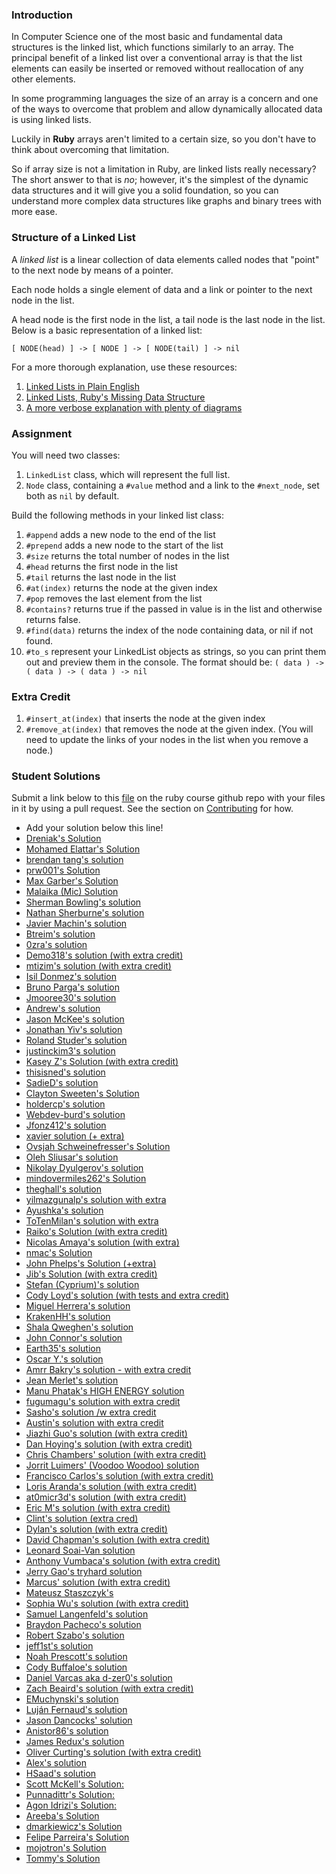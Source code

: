 ### Introduction

In Computer Science one of the most basic and fundamental data structures is the
linked list, which functions similarly to an array. The principal benefit of a linked
list over a conventional array is that the list elements can easily be inserted or
removed without reallocation of any other elements.

In some programming languages the size of an array is a concern and one of the ways
to overcome that problem and allow dynamically allocated data is using linked lists.

Luckily in **Ruby** arrays aren't limited to a certain size, so you don't have to think
about overcoming that limitation.

So if array size is not a limitation in Ruby, are linked lists really necessary?
The short answer to that is *no*; however, it's the simplest of the dynamic data
structures and it will give you a solid foundation, so you can understand more
complex data structures like graphs and binary trees with more ease.

### Structure of a Linked List
A *linked list* is a linear collection of data elements called nodes that "point"
to the next node by means of a pointer.

Each node holds a single element of data and a link or pointer to the next node in the list.

A head node is the first node in the list, a tail node is the last node in the list. Below is a basic representation of a linked list:

`[ NODE(head) ] -> [ NODE ] -> [ NODE(tail) ] -> nil`

 For a more thorough explanation, use these resources:

 1. [Linked Lists in Plain English](https://www.youtube.com/watch?v=oiW79L8VYXk)
 2. [Linked Lists, Ruby's Missing Data Structure](https://www.sitepoint.com/rubys-missing-data-structure/)
 3. [A more verbose explanation with plenty of diagrams](http://www.cs.cmu.edu/~adamchik/15-121/lectures/Linked%20Lists/linked%20lists.html)


### Assignment

<div class="lesson-content__panel" markdown="1">
  You will need two classes:

  1. `LinkedList` class, which will represent the full list.
  2. `Node` class, containing a `#value` method and a link to the `#next_node`, set both as `nil` by default.


  Build the following methods in your linked list class:

  1. `#append` adds a new node to the end of the list
  2. `#prepend` adds a new node to the start of the list
  3. `#size` returns the total number of nodes in the list
  4. `#head` returns the first node in the list
  5. `#tail` returns the last node in the list
  6. `#at(index)` returns the node at the given index
  7. `#pop` removes the last element from the list
  8. `#contains?` returns true if the passed in value is in the list and otherwise returns false.
  9. `#find(data)` returns the index of the node containing data, or nil if not found.
  10. `#to_s` represent your LinkedList objects as strings, so you can print them out and preview them in the console.
    The format should be: `( data ) -> ( data ) -> ( data ) -> nil`

  ### Extra Credit

  1. `#insert_at(index)` that inserts the node at the given index
  2. `#remove_at(index)` that removes the node at the given index. (You will need to update the links of your nodes in the list when you remove a node.)
</div>

### Student Solutions
Submit a link below to this [file](https://github.com/TheOdinProject/curriculum/blob/master/ruby_programming/computer_science/project_linked_lists.md) on the ruby course github repo with your files in it by using a pull request. See the section on [Contributing](http://github.com/TheOdinProject/curriculum/blob/master/contributing.md) for how.

* Add your solution below this line!
* [Dreniak's Solution](https://github.com/Dreniak/linked_list/blob/master/linkedlist.rb)
* [Mohamed Elattar's Solution](https://github.com/mohamed-elattar/linked-list)
* [brendan tang's solution](https://github.com/brndntng/linked_list)
* [prw001's Solution](https://github.com/prw001/linked_list)
* [Max Garber's Solution](https://github.com/bubblebooy/miscellaneous-exercises/blob/master/Linked%20List.rb)
* [Malaika (Mic) Solution](https://github.com/malaikaMI/Link_list)
* [Sherman Bowling's solution](https://github.com/janus0/top_course_work/tree/master/ruby/project_linked_list)
* [Nathan Sherburne's solution](https://github.com/nathansherburne/ruby_practice/blob/master/data_structures/linked_list.rb)
* [Javier Machin's solution](https://github.com/Javier-Machin/Linked_list/blob/master/linked_list.rb)
* [Btreim's solution](https://github.com/btreim/ruby/blob/master/linked_list.rb)
* [0zra's solution](https://github.com/0zra/linkedlist/blob/master/linkedlist.rb)
* [Demo318's solution (with extra credit)](https://github.com/Demo318/ruby_linked_lists)
* [mtizim's solution (with extra credit)](https://github.com/mtizim/odin_projects/blob/master/ruby/linkedlists.rb)
* [Isil Donmez's solution](https://github.com/isildonmez/linked_lists/blob/master/linked_lists.rb)
* [Bruno Parga's solution](https://github.com/brunoparga/odinproject/blob/master/Ruby/linkedlist.rb)
* [Jmooree30's solution](https://github.com/jmooree30/Linked-list.git)
* [Andrew's solution](https://github.com/andrewr224/Linked-Lists)
* [Jason McKee's solution](https://github.com/jttmckee/odin-project-ruby/tree/master/LinkedList)
* [Jonathan Yiv's solution](https://github.com/JonathanYiv/linked_list)
* [Roland Studer's solution](https://github.com/RolandStuder/odin_project_solutions/tree/master/linked_lists)
* [justinckim3's solution](https://github.com/justinckim3/linked_list/blob/master/linked_list.rb)
* [Kasey Z's Solution (with extra credit)](https://github.com/kasey-z/TOP-solutions/blob/master/linked_lists/linked_lists.rb)
* [thisisned's solution](https://github.com/thisisned/linked_list/blob/master/linked_list.rb)
* [SadieD's solution](https://github.com/SadieD/linked_lists)
* [Clayton Sweeten's Solution](https://github.com/cjsweeten101/OdinProjects/tree/master/linked_list)
* [holdercp's solution](https://github.com/holdercp/linked_lists)
* [Webdev-burd's solution](https://github.com/webdev-burd/linked_list)
* [Jfonz412's solution](https://github.com/jfonz412/computer_science/blob/master/linked_lists.rb)
* [xavier solution (+ extra)](https://github.com/nxdf2015/odin-linked-lists/blob/master/linked_list.rb)
* [Ovsjah Schweinefresser's Solution](https://github.com/Ovsjah/linked_lists)
* [Oleh Sliusar's solution](https://github.com/OlehSliusar/linked_lists)
* [Nikolay Dyulgerov's solution](https://github.com/NicolayD/ruby-data-structures/blob/master/linked_list.rb)
* [mindovermiles262's Solution](https://github.com/mindovermiles262/linked-list)
* [theghall's solution](https://github.com/theghall/linked-list.git)
* [yilmazgunalp's solution with extra](https://github.com/yilmazgunalp/linked_list)
* [Ayushka's solution](https://github.com/ayushkamadji/ruby_linked_list/blob/master/lib/LinkedList.rb)
* [ToTenMilan's solution with extra](https://github.com/ToTenMilan/the_odin_project/tree/master/ruby/linked_list)
* [Raiko's Solution (with extra credit)](https://github.com/Cypher0/linked_lists/blob/master/linked_list.rb)
* [Nicolas Amaya's solution (with extra)](https://github.com/nicoasp/TOP---Ruby-Linked-Lists)
* [nmac's Solution](https://github.com/nmacawile/LinkedList)
* [John Phelps's Solution (+extra)](https://github.com/jphelps413/odin-ruby/blob/master/linked-lists/linked_list.rb)
* [Jib's Solution (with extra credit)](https://github.com/NuclearMachine/OdinTasks/tree/master/LinkedLists)
* [Stefan (Cyprium)'s solution](https://github.com/dev-cyprium/linked-lists-ruby/)
* [Cody Loyd's solution (with tests and extra credit)](https://github.com/codyloyd/linked_list)
* [Miguel Herrera's solution](https://github.com/migueloherrera/linked-lists)
* [KrakenHH's solution](https://github.com/KrakenHH/ruby/tree/master/algorithms/linked_list)
* [Shala Qweghen's solution](https://github.com/ShalaQweghen/linked_list)
* [John Connor's solution](https://github.com/jacgitcz/linked_list)
* [Earth35's solution](https://github.com/Earth35/linked-list/blob/master/linked_list.rb)
* [Oscar Y.'s solution](https://github.com/mysteryihs/ruby_projects/blob/master/linked_list.rb)
* [Amrr Bakry's solution - with extra credit](https://github.com/Amrrbakry/learning_ruby/blob/master/LinkedList/linked_list.rb)
* [Jean Merlet's solution](https://github.com/jeanmerlet/linked_lists/blob/master/linked_list.rb)
* [Manu Phatak's HIGH ENERGY solution](https://github.com/bionikspoon/ruby_linked_list)
* [fugumagu's solution with extra credit](https://github.com/fugumagu/the_odin_project/tree/master/linked_list)
* [Sasho's solution /w extra credit](https://github.com/sashoa/the-odin-project/tree/master/project-linked-lists)
* [Austin's solution with extra credit](https://github.com/CouchofTomato/algorithm/blob/master/linked_list.rb)
* [Jiazhi Guo's solution (with extra credit)](https://github.com/jerrykuo7727/linked_lists)
* [Dan Hoying's solution (with extra credit)](https://github.com/danhoying/linked_lists)
* [Chris Chambers' solution (with extra credit)](https://github.com/chrisgchambers/ruby_exercies/blob/master/linked_list/linked_list.rb)
* [Jorrit Luimers' (Voodoo Woodoo) solution](https://github.com/voodoowoodoo/ruby_linked_lists)
* [Francisco Carlos's solution (with extra credit)](https://github.com/fcarlosdev/the_odin_project/tree/master/linked_lists)
* [Loris Aranda's solution (with extra credit)](https://github.com/LorisProg/ruby-linked_lists)
* [at0micr3d's solution (with extra credit)](https://github.com/at0micr3d/linked_list)
* [Eric M's solution (with extra credit)](https://github.com/em77/linked_list)
* [Clint's solution (extra cred)](https://github.com/tholymap/OdinLinkedList)
* [Dylan's solution (with extra credit)](https://github.com/resputin/the_odin_project/blob/master/Ruby/linklist/linklist.rb)
* [David Chapman's solution (with extra credit)](https://github.com/davidchappy/odin_training_projects/tree/master/linked_lists)
* [Leonard Soai-Van solution](https://github.com/leosoaivan/TOP_compsci)
* [Anthony Vumbaca's solution (with extra credit)](https://github.com/tvumbaca/linked_lists/blob/master/linked_list.rb)
* [Jerry Gao's tryhard solution](https://github.com/blackwright/odin/tree/master/ruby_linked_list)
* [Marcus' solution (with extra credit)](https://github.com/nestcx/odin_comp_sci/blob/master/linked_list.rb)
* [Mateusz Staszczyk's](https://github.com/sleaz0id/LinkedList)
* [Sophia Wu's solution (with extra credit)](https://github.com/SophiaLWu/project-linked-lists)
* [Samuel Langenfeld's solution](https://github.com/SamuelLangenfeld/linked_list)
* [Braydon Pacheco's solution](https://github.com/pacheeko/linked_lists/blob/master/linked_lists.rb)
* [Robert Szabo's solution](https://github.com/Siker001/the_odin_project_exercises/blob/master/ruby/linked_lists/linked_list.rb)
* [jeff1st's solution](https://github.com/jeff1st/linked_list)
* [Noah Prescott's solution](https://github.com/npresco/top/tree/master/linked_list)
* [Cody Buffaloe's solution](https://github.com/CodyLBuffaloe/Linked_Lists)
* [Daniel Varcas aka d-zer0's solution](https://github.com/d-zer0/linked_list/blob/master/linked_list.rb)
* [Zach Beaird's solution (with extra credit)](https://github.com/zbbeaird89/Linked-List)
* [EMuchynski's solution](https://github.com/EMuchynski/linked_lists)
* [Luján Fernaud's solution](https://github.com/lujanfernaud/ruby-linked-list)
* [Jason Dancocks' solution](https://github.com/JasonDancocks/Ruby/tree/master/linkedlists)
* [Anistor86's solution](https://github.com/anistor86/linked_list)
* [James Redux's solution](https://github.com/Jamesredux/linked_list)
* [Oliver Curting's solution (with extra credit)](https://github.com/Curting/linked_lists)
* [Alex's solution](https://github.com/alexcorremans/linked_list)
* [HSaad's solution](https://github.com/HSaad/linked-lists)
* [Scott McKell's Solution:](https://github.com/zottwickel/linked_list.git)
* [Punnadittr's Solution:](https://github.com/punnadittr/linked_list/blob/master/linked_lists.rb)
* [Agon Idrizi's Solution:](https://github.com/AgonIdrizi/Recursion/blob/master/linked_list.rb)
* [Areeba's Solution](https://github.com/AREEBAISHTIAQ/LinkedLists/blob/master/linkedlist.rb)
* [dmarkiewicz's Solution](https://github.com/dmarkiewicz/the-odin-project/tree/master/Ruby/Linked-list)
* [Felipe Parreira's Solution](https://github.com/FelipeParreira/TheOdinProject/blob/master/ruby-programming/a-bit-of-CS/linked_lists/linked-list.rb)
* [mojotron's Solution](https://github.com/mojotron/linked-lists/blob/master/linked_list_class.rb)
* [Tommy's Solution](https://github.com/hoangtommy/linkedLists/blob/master/LinkedList.rb)

